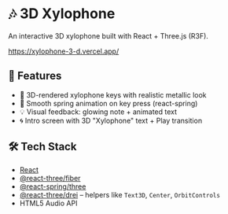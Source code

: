 #  🎶 3D Xylophone

An interactive 3D xylophone built with React + Three.js (R3F).  

https://xylophone-3-d.vercel.app/


## 🚀 Features

- 🎵 3D-rendered xylophone keys with realistic metallic look
- 🧼 Smooth spring animation on key press (react-spring)
- 💡 Visual feedback: glowing note + animated text
- 🌀 Intro screen with 3D "Xylophone" text + Play transition


## 🛠 Tech Stack

- [React](https://reactjs.org/)
- [@react-three/fiber](https://docs.pmnd.rs/react-three-fiber/)
- [@react-spring/three](https://react-spring.dev/)
- [@react-three/drei](https://github.com/pmndrs/drei) – helpers like `Text3D`, `Center`, `OrbitControls`
- HTML5 Audio API
